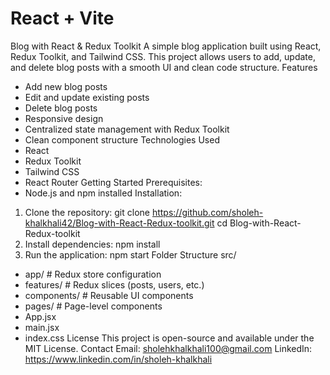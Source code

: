 # React + Vite
Blog with React & Redux Toolkit
A simple blog application built using React, Redux Toolkit, and Tailwind CSS. This project allows
users to add, update, and delete blog posts with a smooth UI and clean code structure.
Features
- Add new blog posts
- Edit and update existing posts
- Delete blog posts
- Responsive design
- Centralized state management with Redux Toolkit
- Clean component structure
Technologies Used
- React
- Redux Toolkit
- Tailwind CSS
- React Router
Getting Started
Prerequisites:
- Node.js and npm installed
Installation:
1. Clone the repository:
git clone https://github.com/sholeh-khalkhali42/Blog-with-React-Redux-toolkit.git
cd Blog-with-React-Redux-toolkit
2. Install dependencies:
npm install
3. Run the application:
npm start
Folder Structure
src/
- app/ # Redux store configuration
- features/ # Redux slices (posts, users, etc.)
- components/ # Reusable UI components
- pages/ # Page-level components
- App.jsx
- main.jsx
- index.css
License
This project is open-source and available under the MIT License.
Contact
Email: sholehkhalkhali100@gmail.com
LinkedIn: https://www.linkedin.com/in/sholeh-khalkhali
